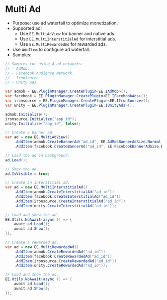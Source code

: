# Multi Ad
- Purpose: use ad waterfall to optimize monetization.
- Supported ad:
    + Use `EE.MultiAdView` for banner and native ads.
    + Use `EE.MultiInterstitialAd` for interstitial ads.
    + Use `EE.MultiRewardedAd` for rewarded ads.
- Use `AddItem` to configure ad waterfall.
- Samples:
```csharp
// Samples for using 4 ad networks:
// - AdMob.
// - Facebook Audience Network.
// - IronSource
// - Unity Ads

var admob = EE.PluginManager.CreatePlugin<EE.IAdMob>();
var facebook = EE.PluginManager.CreatePlugin<EE.IFacebookAds>();
var ironsource = EE.PluginManager.CreatePlugin<EE.IIronSource>();
var unity = EE.PluginManager.CreatePlugin<EE.IUnityAds>();

admob.Initialize();
ironsource.Initialize("app_id");
unity.Initialize("app_id", false);

// Create a banner ad.
var ad = new EE.MultiAdView()
    .AddItem(admob.CreateBannerAd("ad_id", EE.AdMobBannerAdSize.Normal))
    .AddItem(facebook.CreateBannerAd("ad_id", EE.FacebookBannerAdSize.BannerHeight50));

// Load the ad in background.
ad.Load();

// Show the ad.
ad.IsVisible = true;

// Create an interstitial ad.
var ad = new EE.MultiInterstitialAd()
    .AddItem(admob.CreateInterstitialAd("ad_id"))
    .AddItem(facebook.CreateInterstitialAd("ad_id"))
    .AddItem(ironsource.CreateInterstitialAd("ad_id"))
    .AddItem(unity.CreateInterstitialAd("ad_id"));

// Load and show the ad.
EE.Utils.NoAwait(async () => {
    await ad.Load();
    await ad.Show();
});

// Create a rewarded ad.
var ad = new EE.MultiRewardedAd()
    .AddItem(admob.CreateRewardedAd("ad_id"))
    .AddItem(facebook.CreateRewardedAd("ad_id"))
    .AddItem(ironsource.CreateRewardedAd("ad_id"))
    .AddItem(unity.CreateRewardedAd("ad_id"));

// Load and show the ad.
EE.Utils.NoAwait(async () => {
    await ad.Load();
    await ad.Show();
});
```